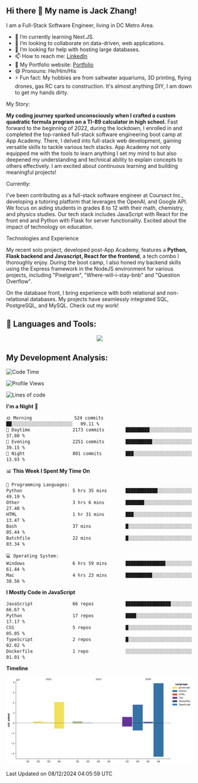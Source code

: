 
## Hi there 👋 My name is Jack Zhang!
I am a Full-Stack Software Engineer, living in DC Metro Area.

* 🌱 I’m currently learning Next.JS.
* 👯 I’m looking to collaborate on data-driven, web applications.
* 🤔 I’m looking for help with hosting large databases.
* 📫 How to reach me: [LinkedIn](https://www.linkedin.com/in/jack-zhang-1ba90929/)
* 🔭 My Portfolio website: [Portfolio](https://www.jackzhang.io)
* 😄 Pronouns: He/Him/His
* ⚡ Fun fact: My hobbies are from saltwater aquariums, 3D printing, flying drones, gas RC cars to construction. It's almost anything DIY, I am down to get my hands dirty.

My Story:

**My coding journey sparked unconsciously when I crafted a custom quadratic formula program on a TI-89 calculator in high school.** Fast forward to the beginning of 2022, during the lockdown, I enrolled in and completed the top-ranked full-stack software engineering boot camp at App Academy. There, I delved into full-stack web development, gaining versatile skills to tackle various tech stacks. App Academy not only equipped me with the tools to learn anything I set my mind to but also deepened my understanding and technical ability to explain concepts to others effectively. I am excited about continuous learning and building meaningful projects!

Currently:

I've been contributing as a full-stack software engineer at Coursect Inc., developing a tutoring platform that leverages the OpenAI, and Google API. We focus on aiding students in grades 8 to 12 with their math, chemistry, and physics studies. Our tech stack includes JavaScript with React for the front end and Python with Flask for server functionality. Excited about the impact of technology on education.

Technologies and Experience

My recent solo project, developed post-App Academy, features a **Python, Flask backend and Javascript, React for the frontend**, a tech combo I thoroughly enjoy. During the boot camp, I also honed my backend skills using the Express framework in the NodeJS environment for various projects, including "Pixelgram",  "Where-will-i-stay-bnb" and "Question Overflow".

On the database front, I bring experience with both relational and non-relational databases. My projects have seamlessly integrated SQL, PostgreSQL, and MySQL. Check out my work!


## 🧰 Languages and Tools:
<p align="center">
  <a href="https://skillicons.dev">
    <img src="https://skillicons.dev/icons?i=js,py,react,redux,html,css,flask,sequelize,express,npm,sqlite,postgres,github,postman,docker,nextjs,tailwind,gcp,ai" />
  </a>
</p>


## My Development Analysis:
<!--START_SECTION:waka-->
![Code Time](http://img.shields.io/badge/Code%20Time-1%2C138%20hrs%2032%20mins-blue)

![Profile Views](http://img.shields.io/badge/Profile%20Views-7-blue)

![Lines of code](https://img.shields.io/badge/From%20Hello%20World%20I%27ve%20Written-87.4%20million%20lines%20of%20code-blue)

**I'm a Night 🦉** 

```text
🌞 Morning                524 commits         ██░░░░░░░░░░░░░░░░░░░░░░░   09.11 % 
🌆 Daytime                2173 commits        █████████░░░░░░░░░░░░░░░░   37.80 % 
🌃 Evening                2251 commits        ██████████░░░░░░░░░░░░░░░   39.15 % 
🌙 Night                  801 commits         ███░░░░░░░░░░░░░░░░░░░░░░   13.93 % 
```


📊 **This Week I Spent My Time On** 

```text
💬 Programming Languages: 
Python                   5 hrs 35 mins       ████████████░░░░░░░░░░░░░   49.19 % 
Other                    3 hrs 6 mins        ███████░░░░░░░░░░░░░░░░░░   27.40 % 
HTML                     1 hr 31 mins        ███░░░░░░░░░░░░░░░░░░░░░░   13.47 % 
Bash                     37 mins             █░░░░░░░░░░░░░░░░░░░░░░░░   05.44 % 
Batchfile                22 mins             █░░░░░░░░░░░░░░░░░░░░░░░░   03.34 % 

💻 Operating System: 
Windows                  6 hrs 59 mins       ███████████████░░░░░░░░░░   61.44 % 
Mac                      4 hrs 23 mins       ██████████░░░░░░░░░░░░░░░   38.56 % 
```

**I Mostly Code in JavaScript** 

```text
JavaScript               66 repos            █████████████████░░░░░░░░   66.67 % 
Python                   17 repos            ████░░░░░░░░░░░░░░░░░░░░░   17.17 % 
CSS                      5 repos             █░░░░░░░░░░░░░░░░░░░░░░░░   05.05 % 
TypeScript               2 repos             █░░░░░░░░░░░░░░░░░░░░░░░░   02.02 % 
Dockerfile               1 repo              ░░░░░░░░░░░░░░░░░░░░░░░░░   01.01 % 
```



**Timeline**

![Lines of Code chart](https://raw.githubusercontent.com/jzhang319/jzhang319/master/assets/bar_graph.png)


 Last Updated on 08/12/2024 04:05:59 UTC
<!--END_SECTION:waka-->
